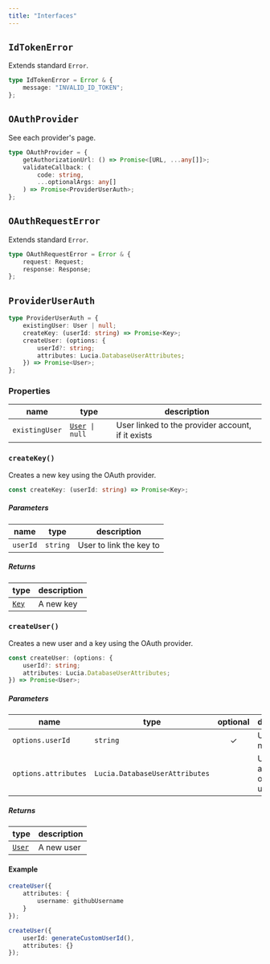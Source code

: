 ```yaml
---
title: "Interfaces"
---
```


## `IdTokenError`

Extends standard `Error`.

```ts
type IdTokenError = Error & {
	message: "INVALID_ID_TOKEN";
};
```

## `OAuthProvider`

See each provider's page.

```ts
type OAuthProvider = {
	getAuthorizationUrl: () => Promise<[URL, ...any[]]>;
	validateCallback: (
		code: string,
		...optionalArgs: any[]
	) => Promise<ProviderUserAuth>;
};
```

## `OAuthRequestError`

Extends standard `Error`.

```ts
type OAuthRequestError = Error & {
	request: Request;
	response: Response;
};
```

## `ProviderUserAuth`

```ts
type ProviderUserAuth = {
	existingUser: User | null;
	createKey: (userId: string) => Promise<Key>;
	createUser: (options: {
		userId?: string;
		attributes: Lucia.DatabaseUserAttributes;
	}) => Promise<User>;
};
```

### Properties

| name           | type                                                 | description                                       |
| -------------- | ---------------------------------------------------- | ------------------------------------------------- |
| `existingUser` | [`User`](/reference/lucia/interfaces#user)` \| null` | User linked to the provider account, if it exists |

### `createKey()`

Creates a new key using the OAuth provider.

```ts
const createKey: (userId: string) => Promise<Key>;
```

##### Parameters

| name     | type     | description             |
| -------- | -------- | ----------------------- |
| `userId` | `string` | User to link the key to |

##### Returns

| type                                     | description |
| ---------------------------------------- | ----------- |
| [`Key`](/reference/lucia/interfaces#key) | A new key   |

### `createUser()`

Creates a new user and a key using the OAuth provider.

```ts
const createUser: (options: {
	userId?: string;
	attributes: Lucia.DatabaseUserAttributes;
}) => Promise<User>;
```

##### Parameters

| name                 | type                           | optional | description                     |
| -------------------- | ------------------------------ | :------: | ------------------------------- |
| `options.userId`     | `string`                       |    ✓     | User id of new user             |
| `options.attributes` | `Lucia.DatabaseUserAttributes` |          | User attributes of the new user |

##### Returns

| type                                       | description |
| ------------------------------------------ | ----------- |
| [`User`](/reference/lucia/interfaces#user) | A new user  |

#### Example

```ts
createUser({
	attributes: {
		username: githubUsername
	}
});
```

```ts
createUser({
	userId: generateCustomUserId(),
	attributes: {}
});
```
